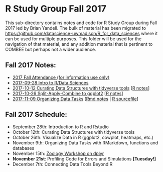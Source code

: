 # R Study Group Fall 2017

This sub-directory contains notes and code for R Study Group during Fall 2017 led by Brian Yandell. The bulk of material has been migrated to <https://github.com/datascience-uwmadison/R_for_data_sciences>
where it can be used for multiple purposes. This folder will be used for the navigation of that material, and any addition material that is pertinent to COMBEE but perhaps not a wider audience.

## Fall 2017 Notes:

- [2017 Fall Attendance (for information use only)](https://docs.google.com/spreadsheets/d/1JupVleXdS1lj_h1N2x4TfLVjgQfU_LPrw2OHZvXXgAs)
- [2017-09-28 Intro to R/Data Sciences](2017_09_28_RSG.md)
- [2017-10-12 Curating Data Structures with tidyverse tools](2017_10_12_RSG.md)
[[R notes](2017_10_12_notes.R)]
- [2017-10-26 Split-Apply-Combine to ggplot2](2017_10_29_RSG.md)
[[R notes](2017_10_26_notes.R)]
- [2017-11-09 Organizing Data Tasks](2017_11_09_RSG.md) [[Rmd notes](2017_11_09_notes.Rmd) | [R sourcefile](2017_11_09_sourcefile.R)]

## Fall 2017 Schedule:

- September 28th: Introduction to R and Rstudio
- October 12th: Curating Data Structures with tidyverse tools
- October 26th: Visualize Data in R (ggplot2, cowplot, heatmaps, etc.)
- November 9th: Organizing Data Tasks with RMarkdown, functions and databases
- November 15th: [Zoology Workshop on dplyr](zoology.Rmd)
- **November 21st**: Profiling Code for Errors and Simulations **[Tuesday!]**
- December 7th: Connecting Data Tools Beyond R

